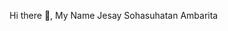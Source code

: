 Hi there 👋, My Name Jesay Sohasuhatan Ambarita

<!--
**jesayaambarita/jesayaambarita** is a ✨ _special_ ✨ repository because its `README.md` (this file) appears on your GitHub profile.
![professional-banner](https://github.com/user-attachments/assets/1a6fd968-d3ef-466b-97c1-a242ae19afb2)

Here are some ideas to get you started:

- 🔭 I’m currently working on ...
- 🌱 I’m currently learning ...
- 👯 I’m looking to collaborate on ...
- 🤔 I’m looking for help with ...
- 💬 Ask me about ...
- 📫 How to reach me: ...
- 😄 Pronouns: ...
- ⚡ Fun fact: ...
-->
